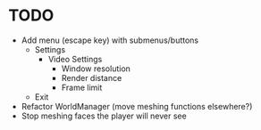 # TODO  

- Add menu (escape key) with submenus/buttons  
	- Settings  
		- Video Settings  
			- Window resolution  
			- Render distance  
			- Frame limit  
	- Exit  
- Refactor WorldManager (move meshing functions elsewhere?)  
- Stop meshing faces the player will never see
